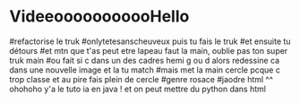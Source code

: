 # VideeooooooooooHello


#refactorise le truk
#onlytetesanscheuveux puis tu fais le truk
#et ensuite tu détours 
#et mtn que t'as peut etre lapeau faut la main, oublie pas ton super truk main
#ou fait si c dans un des cadres hemi g ou d alors redessine ca dans une nouvelle image et la tu match
#mais met la main cercle pcque c trop classe et au pire fais plein de  cercle
#genre rosace 
#jaodre html ^^ ohohoho y'a le tuto ia en java ! et on peut mettre du python dans html 
